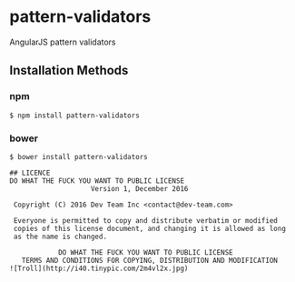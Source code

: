# pattern-validators
AngularJS pattern validators

## Installation Methods

### npm
```
$ npm install pattern-validators
```
### bower
```
$ bower install pattern-validators

## LICENCE
DO WHAT THE FUCK YOU WANT TO PUBLIC LICENSE
                    Version 1, December 2016

 Copyright (C) 2016 Dev Team Inc <contact@dev-team.com>

 Everyone is permitted to copy and distribute verbatim or modified
 copies of this license document, and changing it is allowed as long
 as the name is changed.

            DO WHAT THE FUCK YOU WANT TO PUBLIC LICENSE
   TERMS AND CONDITIONS FOR COPYING, DISTRIBUTION AND MODIFICATION
![Troll](http://i40.tinypic.com/2m4vl2x.jpg) 